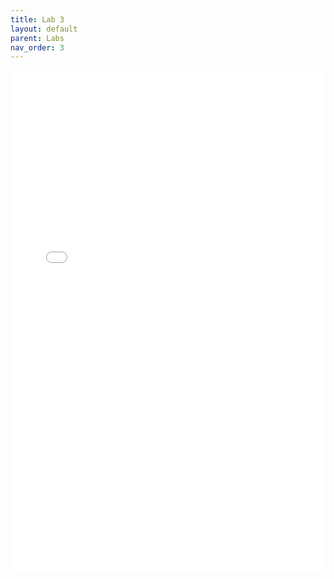 ```yaml
---
title: Lab 3
layout: default
parent: Labs
nav_order: 3
---
```


<iframe 
    src="<iframe src="https://docs.google.com/document/d/e/2PACX-1vSCqy7VG2VgCvLXi6gltyGtGz1qvEmt3SRanl8iEpo5WbpjvGkGMCQbVLr6PepVXvyMZeHI1SDjRaQz/pub?embedded=true" 
    width="100%" 
    height="800px" 
    frameborder="0" 
    allowfullscreen>
</iframe>
